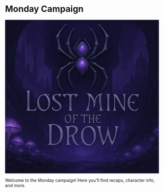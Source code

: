 # Monday Campaign

<p align="center">
  <img src="players/LMotD.webp" alt="Campaign Banner" style="max-width: 100%; display: block; margin: 0 auto;" />
</p>

Welcome to the Monday campaign! Here you’ll find recaps, character info, and more. 